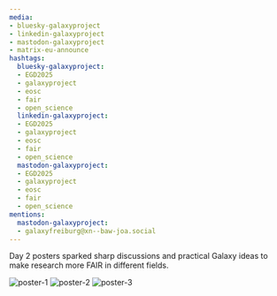 ```yaml
---
media:
- bluesky-galaxyproject
- linkedin-galaxyproject
- mastodon-galaxyproject
- matrix-eu-announce
hashtags:
  bluesky-galaxyproject:
  - EGD2025
  - galaxyproject
  - eosc
  - fair
  - open_science
  linkedin-galaxyproject:
  - EGD2025
  - galaxyproject
  - eosc
  - fair
  - open_science
  mastodon-galaxyproject:
  - EGD2025
  - galaxyproject
  - eosc
  - fair
  - open_science
mentions:
  mastodon-galaxyproject:
  - galaxyfreiburg@xn--baw-joa.social
---
```


Day 2 posters sparked sharp discussions and practical Galaxy ideas to make research more FAIR in different fields.

![poster-1](https://github.com/user-attachments/assets/b6966bc8-38b5-48d2-b58f-438f4258b452)
![poster-2](https://github.com/user-attachments/assets/608d7925-6677-4219-ae75-ae34aae5349e)
![poster-3](https://github.com/user-attachments/assets/2dc19a0a-f939-41a6-91b7-c2eefadf0fa1)
